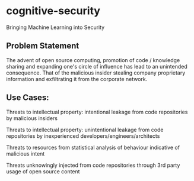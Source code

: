 # cognitive-security
Bringing Machine Learning into Security

## Problem Statement  
The advent of open source computing, promotion of code / knowledge sharing and expanding one's circle of influence has lead to an unintended consequence. That of the malicious insider stealing company proprietary information and exfiltrating it from the corporate network.  


## Use Cases:  
Threats to intellectual property: intentional leakage from code repositories by malicious insiders  

Threats to intellectual property: unintentional leakage from code repositories by inexperienced developers/engineers/architects  

Threats to resources from statistical analysis of behaviour indicative of malicious intent  

Threats unknowingly injected from code repositories through 3rd party usage of open source content  

